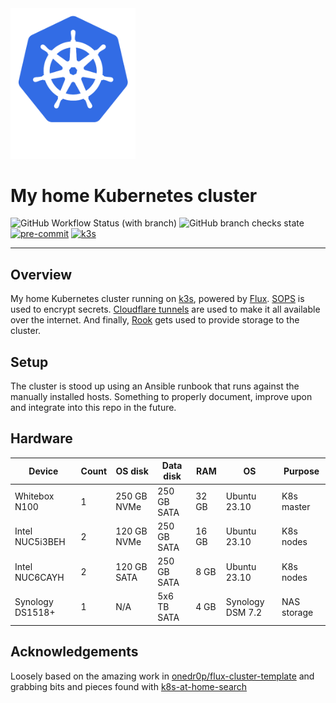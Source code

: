 <img src="https://raw.githubusercontent.com/cncf/artwork/master/projects/kubernetes/icon/color/kubernetes-icon-color.svg" alt="Kubernetes logo" width="200px" />

# My home Kubernetes cluster

![GitHub Workflow Status (with branch)](https://img.shields.io/github/actions/workflow/status/woll0r/k8s-cluster/mega-linter.yml?branch=main&label=Megalinter&logo=githubactions&logoColor=white&style=for-the-badge)
![GitHub branch checks state](https://img.shields.io/github/checks-status/woll0r/k8s-cluster/main?logo=github&style=for-the-badge)
[![pre-commit](https://img.shields.io/badge/pre--commit-enabled-brightgreen?logo=pre-commit&logoColor=white&style=for-the-badge)](https://github.com/pre-commit/pre-commit)
[![k3s](https://img.shields.io/badge/v1.26-brightgreen?logo=kubernetes&logoColor=white&style=for-the-badge)](https://k3s.io)

---

## Overview

My home Kubernetes cluster running on [k3s](https://k3s.io/), powered by [Flux](https://toolkit.fluxcd.io/).
[SOPS](https://toolkit.fluxcd.io/guides/mozilla-sops/) is used to encrypt secrets.
[Cloudflare tunnels](https://www.cloudflare.com/products/tunnel/) are used to make it all available over the internet.
And finally, [Rook](https://rook.io/) gets used to provide storage to the cluster.

## Setup

The cluster is stood up using an Ansible runbook that runs against the manually installed hosts. Something to properly document, improve upon and integrate into this repo in the future.

## Hardware

| Device            | Count | OS disk     | Data disk   | RAM   | OS               | Purpose     |
| ----------------- | ----- | ----------- | ----------- | ----- | ---------------- | ----------- |
| Whitebox N100     | 1     | 250 GB NVMe | 250 GB SATA | 32 GB | Ubuntu 23.10     | K8s master  |
| Intel NUC5i3BEH   | 2     | 120 GB NVMe | 250 GB SATA | 16 GB | Ubuntu 23.10     | K8s nodes   |
| Intel NUC6CAYH    | 2     | 120 GB SATA | 250 GB SATA | 8 GB  | Ubuntu 23.10     | K8s nodes   |
| Synology DS1518+  | 1     | N/A         | 5x6 TB SATA | 4 GB  | Synology DSM 7.2 | NAS storage |

## Acknowledgements

Loosely based on the amazing work in [onedr0p/flux-cluster-template](https://github.com/onedr0p/flux-cluster-template) and grabbing bits and pieces found with
[k8s-at-home-search](https://nanne.dev/k8s-at-home-search/)
